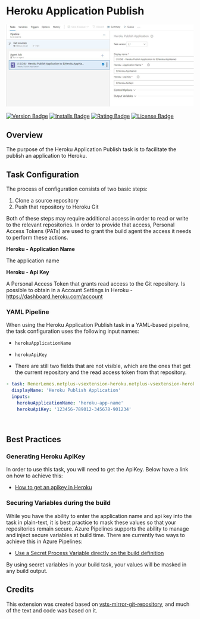 # Heroku Application Publish

![Heroku Application Publish](https://raw.githubusercontent.com/renerlemes/netplus-vsextension-heroku/main/images/azure-pipeline.jpg)

[![Version Badge](https://img.shields.io/vscode-marketplace/v/renerlemes.netplus-vsextension-heroku?style=flat-square&label=marketplace)](https://marketplace.visualstudio.com/items?itemName=renerlemes.netplus-vsextension-heroku)
[![Installs Badge](https://img.shields.io/vscode-marketplace/i/renerlemes.netplus-vsextension-heroku?style=flat-square&label=marketplace)](https://marketplace.visualstudio.com/items?itemName=renerlemes.netplus-vsextension-heroku)
[![Rating Badge](https://img.shields.io/vscode-marketplace/r/renerlemes.netplus-vsextension-heroku?style=flat-square)](https://marketplace.visualstudio.com/items?itemName=renerlemes.netplus-vsextension-heroku)
[![License Badge](https://img.shields.io/github/license/swellaby/renerlemes.netplus-vsextension-heroku?style=flat-square&color=informational)](https://marketplace.visualstudio.com/items/RenerLemes.netplus-vsextension-heroku/license)

## Overview

The purpose of the Heroku Application Publish task is to facilitate the publish an application to Heroku.

## Task Configuration

The process of configuration consists of two basic steps:

1. Clone a source repository
2. Push that repository to Heroku Git

Both of these steps may require additional access in order to read or write to the relevant repositories. In order to provide that access, Personal Access Tokens (PATs) are used to grant the build agent the access it needs to perform these actions.

**Heroku - Application Name**

The application name

**Heroku - Api Key**

A Personal Access Token that grants read access to the Git repository. Is possible to obtain in a Account Settings in Heroku - https://dashboard.heroku.com/account 

### YAML Pipeline
When using the Heroku Application Publish task in a YAML-based pipeline, the task configuration uses the following input names:

* `herokuApplicationName`
* `herokuApiKey` 
  
* There are still two fields that are not visible, which are the ones that get the current repository and the read access token from that repository.

```yml
- task: RenerLemes.netplus-vsextension-heroku.netplus-vsextension-heroku.netplus-vsextension-heroku@1
  displayName: 'Heroku Publish Application'
  inputs:
    herokuApplicationName: 'heroku-app-name'
    herokuApiKey: '123456-789012-345678-901234'
```

<br/>

## Best Practices

### Generating Heroku ApiKey

In order to use this task, you will need to get the ApiKey. Below have a link on how to achieve this:

- [How to get an apikey in Heroku](https://help.heroku.com/PBGP6IDE/how-should-i-generate-an-api-key-that-allows-me-to-use-the-heroku-platform-api)

### Securing Variables during the build

While you have the ability to enter the application name and api key into the task in plain-text, it is best practice to mask these values so that your repositories remain secure. Azure Pipelines supports the ability to manage and inject secure variables at build time. There are currently two ways to achieve this in Azure Pipelines:

- [Use a Secret Process Variable directly on the build definition](https://learn.microsoft.com/en-us/azure/devops/pipelines/process/set-secret-variables?view=azure-devops&tabs=yaml%2Cbash)

By using secret variables in your build task, your values will be masked in any build output.

## Credits

This extension was created based on [vsts-mirror-git-repository](https://github.com/swellaby/vsts-mirror-git-repository), and much of the text and code was based on it.